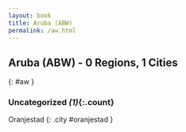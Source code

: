 ```yaml
---
layout: book
title: Aruba (ABW)
permalink: /aw.html
---
```


## Aruba (ABW) - 0 Regions, 1 Cities
{: #aw }





### Uncategorized _(1)_{:.count}


Oranjestad  {: .city #oranjestad } <br>


 
